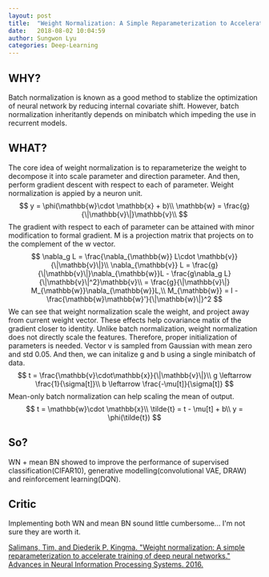 ```yaml
---
layout: post
title:  "Weight Normalization: A Simple Reparameterization to Accelerate Training of Deep Neural Networks"
date:   2018-08-02 10:04:59
author: Sungwon Lyu
categories: Deep-Learning
---
```


## WHY? 
Batch normalization is known as a good method to stablize the optimization of neural network by reducing internal covariate shift. However, batch normalization inheritantly depends on minibatch which impeding the use in recurrent models. 

## WHAT?
The core idea of weight normalization is to reparameterize the weight to decompose it into scale parameter and direction parameter. And then, perform gradient descent with respect to each of parameter. Weight normalization is appied by a neuron unit.
$$
y = \phi(\mathbb{w}\cdot \mathbb{x} + b)\\
\mathbb{w} = \frac{g}{\|\mathbb{v}\|}\mathbb{v}\\
$$
The gradient with respect to each of parameter can be attained with minor modification to formal gradient. M is a projection matrix that projects on to the complement of the w vector. 
$$
\nabla_g L = \frac{\nabla_{\mathbb{w}} L\cdot \mathbb{v}}{\|\mathbb{v}\|}\\
\nabla_{\mathbb{v}} L = \frac{g}{\|\mathbb{v}\|}\nabla_{\mathbb{w}}L - \frac{g\nabla_g L}{\|\mathbb{v}\|^2}\mathbb{v}\\
= \frac{g}{\|\mathbb{v}\|} M_{\mathbb{w}}\nabla_{\mathbb{w}}L,\\
M_{\mathbb{w}} = I - \frac{\mathbb{w}\mathbb{w}'}{\|\mathbb{w}\|}^2
$$
We can see that weight normalization scale the weight, and project away from current weight vector. These effects help covariance matix of the gradient closer to identity. Unlike batch normalization, weight normalization does not directly scale the features. Therefore, proper initialization of parameters is needed. Vector v is sampled from Gaussian with mean zero and std 0.05. And then, we can initalize g and b using a single minibatch of data.
$$
t = \frac{\mathbb{v}\cdot\mathbb{x}}{\|\mathbb{v}\|}\\
g \leftarrow \frac{1}{\sigma[t]}\\
b \leftarrow \frac{-\mu[t]}{\sigma[t]}
$$
Mean-only batch normalization can help scaling the mean of output. 
$$
t = \mathbb{w}\cdot \mathbb{x}\\
\tilde{t} = t - \mu[t] + b\\
y = \phi(\tilde{t})
$$

## So?
WN + mean BN showed to improve the performance of supervised classification(CIFAR10), generative modelling(convolutional VAE, DRAW) and reinforcement learning(DQN).

## Critic
Implementing both WN and mean BN sound little cumbersome... I'm not sure they are worth it. 

[Salimans, Tim, and Diederik P. Kingma. "Weight normalization: A simple reparameterization to accelerate training of deep neural networks." Advances in Neural Information Processing Systems. 2016.](http://papers.nips.cc/paper/6113-weight-normalization-a-simple-reparameterization-to-accelerate-training-of-deep-neural-networks)